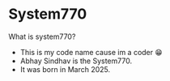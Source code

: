 # System770
What is system770?
- This is my code name cause im a coder 😁
- Abhay Sindhav is the System770.
- It was born in March 2025.
